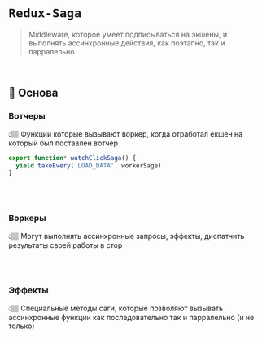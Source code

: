 # `Redux-Saga`
> Middleware, которое умеет подписываться на экшены, и выполнять ассинхронные действия, как поэтапно, так и парралельно

<br>

## 🚩 Основа

### Вотчеры 
👆🏽 Функции которые вызывают воркер, когда отработал екшен на который был поставлен вотчер

```typescript
export function* watchClickSaga() {
  yield takeEvery('LOAD_DATA', workerSage)
}
```

<br>
<br>

### Воркеры   
👆🏽 Могут выполнять ассинхронные запросы, эффекты, диспатчить результаты своей работы в стор

<br>
<br>

### Эффекты
👆🏽 Специальные методы саги, которые позволяют вызывать ассинхронные функции как последовательно так и парралельно (и не только)

<br>
<br>
